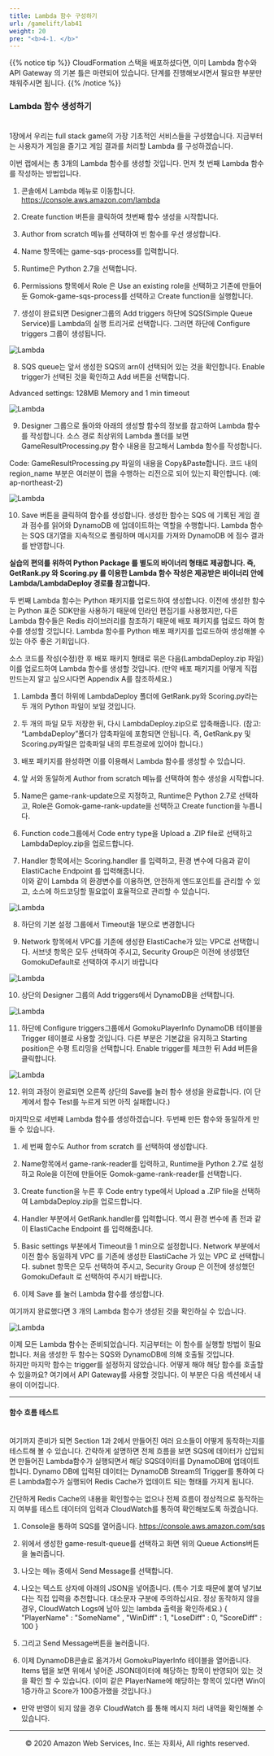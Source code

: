 ```yaml
---
title: Lambda 함수 구성하기
url: /gamelift/lab41
weight: 20
pre: "<b>4-1. </b>"
---
```



{{% notice tip %}}
CloudFormation 스택을 배포하셨다면, 이미 Lambda 함수와 API Gateway 의 기본 틀은 마련되어 있습니다. 단계를 진행해보시면서 필요한 부분만 채워주시면 됩니다.
{{% /notice %}}


### Lambda 함수 생성하기 <br/><br/>

1장에서 우리는 full stack game의 가장 기초적인 서비스들을 구성했습니다. 지금부터는 사용자가 게임을 즐기고 게임 결과를 처리할 Lambda 를 구성하겠습니다.

이번 랩에서는 총 3개의 Lambda 함수를 생성할 것입니다.
먼저 첫 번째 Lambda 함수를 작성하는 방법입니다.

1. 콘솔에서 Lambda 메뉴로 이동합니다. https://console.aws.amazon.com/lambda

2. Create function 버튼을 클릭하여 첫번째 함수 생성을 시작합니다.

3. Author from scratch 메뉴를 선택하여 빈 함수를 우선 생성합니다.

4. Name 항목에는 game-sqs-process를 입력합니다.

5. Runtime은 Python 2.7을 선택합니다.

6. Permissions 항목에서 Role 은 Use an existing role을 선택하고 기존에 만들어둔 Gomok-game-sqs-process를 선택하고 Create function을 실행합니다.

7. 생성이 완료되면 Designer그룹의 Add triggers 하단에 SQS(Simple Queue Service)를 Lambda의 실행 트리거로 선택합니다. 그러면 하단에 Configure triggers 그룹이 생성됩니다.

![Lambda](../../images/gamelift/lab41/Lambda-1.png)

8. SQS queue는 앞서 생성한 SQS의 arn이 선택되어 있는 것을 확인합니다. Enable trigger가 선택된 것을 확인하고 Add 버튼을 선택합니다.

Advanced settings: 128MB Memory and 1 min timeout

![Lambda](../../images/gamelift/lab41/Lambda-2.png)

9. Designer 그룹으로 돌아와 아래의 생성할 함수의 정보를 참고하여 Lambda 함수를 작성합니다. 소스 경로 최상위의 Lambda 폴더를 보면 GameResultProcessing.py 함수 내용을 참고해서 Lambda 함수를 작성합니다.

Code: GameResultProcessing.py 파일의 내용을 Copy&Paste합니다. 코드 내의 region_name 부분은 여러분이 랩을 수행하는 리전으로 되어 있는지 확인합니다. (예: ap-northeast-2)

![Lambda](../../images/gamelift/lab41/Lambda-3.png)

10. Save 버튼을 클릭하여 함수를 생성합니다. 생성한 함수는 SQS 에 기록된 게임 결과 점수를 읽어와 DynamoDB 에 업데이트하는 역할을 수행합니다. Lambda 함수는 SQS 대기열을 지속적으로 폴링하며 메시지를 가져와 DynamoDB 에 점수 결과를 반영합니다.

**실습의 편의를 위하여 Python Package 를 별도의 바이너리 형태로 제공합니다. 즉, GetRank.py 와 Scoring.py 를 이용한 Lambda 함수 작성은 제공받은 바이너리 안에 Lambda/LambdaDeploy 경로를 참고합니다.**

두 번째 Lambda 함수는 Python 패키지를 업로드하여 생성합니다.    이전에 생성한 함수는 Python 표준 SDK만을 사용하기 때문에 인라인 편집기를 사용했지만, 다른 Lambda 함수들은 Redis 라이브러리를 참조하기 때문에 배포 패키지를 업로드 하여 함수를 생성할 것입니다. Lambda 함수를 Python 배포 패키지를 업로드하여 생성해볼 수 있는 아주 좋은 기회입니다.

소스 코드를 작성(수정)한 후 배포 패키지 형태로 묶은 다음(LambdaDeploy.zip 파일) 이를 업로드하여 Lambda 함수를 생성할 것입니다. (만약 배포 패키지를 어떻게 직접 만드는지 알고 싶으시다면 Appendix A를 참조하세요.)

1. Lambda 폴더 하위에 LambdaDeploy 폴더에 GetRank.py와 Scoring.py라는 두 개의 Python 파일이 보일 것입니다.

2. 두 개의 파일 모두 저장한 뒤, 다시 LambdaDeploy.zip으로 압축해줍니다. (참고: “LambdaDeploy”폴더가 압축파일에 포함되면 안됩니다. 즉, GetRank.py 및 Scoring.py파일은 압축파일 내의 루트경로에 있어야 합니다.)

3. 배포 패키지를 완성하면 이를 이용해서 Lambda 함수를 생성할 수 있습니다.

4. 앞 서와 동일하게 Author from scratch 메뉴를 선택하여 함수 생성을 시작합니다.

5. Name은 game-rank-update으로 지정하고, Runtime은 Python 2.7로 선택하고, Role은 Gomok-game-rank-update을 선택하고 Create function을 누릅니다.

6. Function code그룹에서 Code entry type을 Upload a .ZIP file로 선택하고 LambdaDeploy.zip을 업로드합니다.

7. Handler 항목에서는 Scoring.handler 를 입력하고, 환경 변수에 다음과 같이 ElastiCache Endpoint 를 입력해줍니다.    
이와 같이 Lambda 의 환경변수를 이용하면, 안전하게 엔드포인트를 관리할 수 있고, 소스에 하드코딩할 필요없이 효율적으로 관리할 수 있습니다.

![Lambda](../../images/gamelift/lab41/Lambda-4.png)

8. 하단의 기본 설정 그룹에서 Timeout을 1분으로 변경합니다

9. Network 항목에서 VPC를 기존에 생성한 ElastiCache가 있는 VPC로 선택합니다. 서브넷 항목은 모두 선택하여 주시고, Security Group은 이전에 생성했던 GomokuDefault로 선택하여 주시기 바랍니다

![Lambda](../../images/gamelift/lab41/Lambda-5.png)

10. 상단의 Designer 그룹의 Add triggers에서 DynamoDB을 선택합니다.

![Lambda](../../images/gamelift/lab41/Lambda-6.png)

11. 하단에 Configure triggers그룹에서 GomokuPlayerInfo DynamoDB 테이블을 Trigger 테이블로 사용할 것입니다. 다른 부분은 기본값을 유지하고 Starting position은 수평 트리밍을 선택합니다. Enable trigger를 체크한 뒤 Add 버튼을 클릭합니다.

![Lambda](../../images/gamelift/lab41/Lambda-7.png)

12. 위의 과정이 완료되면 오른쪽 상단의 Save를 눌러 함수 생성을 완료합니다. (이 단계에서 함수 Test를 누르게 되면 아직 실패합니다.)


마지막으로 세번째 Lambda 함수를 생성하겠습니다. 두번째 만든 함수와 동일하게 만들 수 있습니다.

1. 세 번째 함수도 Author from scratch 를 선택하여 생성합니다.

2. Name항목에서 game-rank-reader를 입력하고, Runtime을 Python 2.7로 설정하고 Role을 이전에 만들어둔 Gomok-game-rank-reader를 선택합니다.

3. Create function을 누른 후 Code entry type에서 Upload a .ZIP file을 선택하여 LambdaDeploy.zip을 업로드합니다.

4. Handler 부분에서 GetRank.handler를 입력합니다. 역시 환경 변수에 좀 전과 같이 ElastiCache Endpoint 를 입력해줍니다.   

5. Basic settings 부분에서 Timeout을 1 min으로 설정합니다. Network 부분에서 이전 함수 동일하게 VPC 를 기존에 생성한 ElastiCache 가 있는 VPC 로 선택합니다. subnet 항목은 모두 선택하여 주시고, Security Group 은 이전에 생성했던 GomokuDefault 로 선택하여 주시기 바랍니다.

6. 이제 Save 를 눌러 Lambda 함수를 생성합니다.

여기까지 완료했다면 3 개의 Lambda 함수가 생성된 것을 확인하실 수 있습니다.

![Lambda](../../images/gamelift/lab41/Lambda-8.png)

이제 모든 Lambda 함수는 준비되었습니다. 지금부터는 이 함수를 실행할 방법이 필요합니다. 처음 생성한 두 함수는 SQS와 DynamoDB에 의해 호출될 것입니다.    
하지만 마지막 함수는 trigger를 설정하지 않았습니다. 어떻게 해야 해당 함수를 호출할 수 있을까요? 여기에서 API Gateway를 사용할 것입니다. 이 부분은 다음 섹션에서 내용이 이어집니다.

---

#### 함수 흐름 테스트 <br/><br/>


여기까지 준비가 되면 Section 1과 2에서 만들어진 여러 요소들이 어떻게 동작하는지를 테스트해 볼 수 있습니다. 간략하게 설명하면 전체 흐름을 보면 SQS에 데이터가 삽입되면 만들어진 Lambda함수가 실행되면서 해당 SQS데이터를 DynamoDB에 업데이트합니다. Dynamo DB에 입력된 데이터는 DynamoDB Stream의 Trigger를 통하여 다른 Lambda함수가 실행되어 Redis Cache가 업데이트 되는 형태를 가지게 됩니다. 

간단하게 Redis Cache의 내용을 확인할수는 없으나 전체 흐름이 정상적으로 동작하는지 여부를 테스트 데이터의 입력과 CloudWatch를 통하여 확인해보도록 하겠습니다.
1. Console을 통하여 SQS를 열어줍니다. https://console.aws.amazon.com/sqs
2. 위에서 생성한 game-result-queue를 선택하고 화면 위의 Queue Actions버튼을 눌러줍니다.
3. 나오는 메뉴 중에서 Send Message를 선택합니다.
4. 나오는 텍스트 상자에 아래의 JSON을 넣어줍니다. (특수 기호 때문에 붙여 넣기보다는 직접 입력을 추천합니다. 대소문자 구분에 주의하십시요. 정상 동작하지 않을 경우, CloudWatch Logs에 남아 있는 lambda 출력을 확인하세요.)
{ "PlayerName" : "SomeName" , "WinDiff" : 1, "LoseDiff" : 0, "ScoreDiff" : 100 }

5. 그리고 Send Message버튼을 눌러줍니다.
6. 이제 DynamoDB콘솔로 옮겨가서 GomokuPlayerInfo 테이블을 열어줍니다. Items 탭을 보면 위에서 넣어준 JSON데이터에 해당하는 항목이 반영되어 있는 것을 확인 할 수 있습니다. (이미 같은 PlayerName에 해당하는 항목이 있다면 Win이 1증가하고 Score가 100증가했을 것입니다.)

* 만약 반영이 되지 않을 경우 CloudWatch 를 통해 메시지 처리 내역을 확인해볼 수 있습니다.

---
<p align="center">
© 2020 Amazon Web Services, Inc. 또는 자회사, All rights reserved.
</p>
